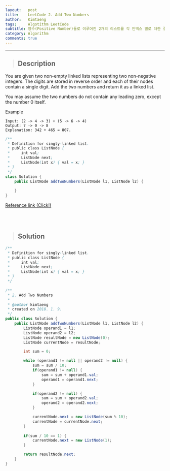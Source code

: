 ```yaml
---
layout:   post
title:    LeetCode 2. Add Two Numbers
author:   Kimtaeng
tags: 	  Algotithm LeetCode
subtitle: 양수(Positive Number)들로 이루어진 2개의 리스트를 각 인덱스 별로 더한 결과 구하기
category: Algorithm
comments: true
---
```


<hr/>

> ## Description

You are given two non-empty linked lists representing two non-negative integers. The digits are stored in reverse order and each of their nodes contain a single digit. Add the two numbers and return it as a linked list.

You may assume the two numbers do not contain any leading zero, except the number 0 itself.

Example
```
Input: (2 -> 4 -> 3) + (5 -> 6 -> 4)
Output: 7 -> 0 -> 8
Explanation: 342 + 465 = 807.
```

```java
/**
 * Definition for singly-linked list.
 * public class ListNode {
 *     int val;
 *     ListNode next;
 *     ListNode(int x) { val = x; }
 * }
 */
class Solution {
    public ListNode addTwoNumbers(ListNode l1, ListNode l2) {
        
    }
}
```

<a href="https://leetcode.com/problems/add-two-numbers/description/" target="_blank">Reference link (Click!)</a>

<br/><br/>

> ## Solution

```java
/**
 * Definition for singly-linked list.
 * public class ListNode {
 *     int val;
 *     ListNode next;
 *     ListNode(int x) { val = x; }
 * }
 */

/**
 * 2. Add Two Numbers
 *
 * @author kimtaeng
 * created on 2018. 1. 9.
 */
public class Solution {
	public ListNode addTwoNumbers(ListNode l1, ListNode l2) {
		ListNode operand1 = l1;
        ListNode operand2 = l2;
        ListNode resultNode = new ListNode(0);
        ListNode currentNode = resultNode;

        int sum = 0;

        while (operand1 != null || operand2 != null) {
            sum = sum / 10;
            if(operand1 != null) {
                sum = sum + operand1.val;
                operand1 = operand1.next;
            }

            if(operand2 != null) {
                sum = sum + operand2.val;
                operand2 = operand2.next;
            }

            currentNode.next = new ListNode(sum % 10);
            currentNode = currentNode.next;
        }
        
        if(sum / 10 == 1) {
            currentNode.next = new ListNode(1);
        }

        return resultNode.next;
	}
}
```
